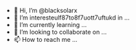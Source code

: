 - 👋 Hi, I’m @blacksolarx
- 👀 I’m interesteulf87to8f7uott7uftukd in ...
- 🌱 I’m currently learning ...
- 💞️ I’m looking to collaborate on ...
- 📫 How to reach me ...

<!---
blacksolarx/blacksolarx is a ✨ special ✨ repository because its `README.md` (this file) appears on your GitHub profile.
You can click the Preview link to take a look at your changes.
--->
